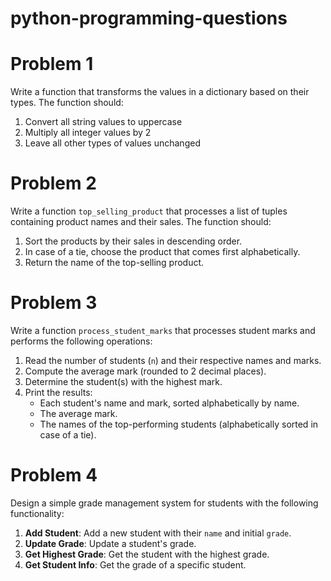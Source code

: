 # python-programming-questions

# Problem 1
Write a function that transforms the values in a dictionary based on their types. The function should:
1. Convert all string values to uppercase
2. Multiply all integer values by 2
3. Leave all other types of values unchanged

# Problem 2
Write a function `top_selling_product` that processes a list of tuples containing product names and their sales. The function should:

1. Sort the products by their sales in descending order.
2. In case of a tie, choose the product that comes first alphabetically.
3. Return the name of the top-selling product.

# Problem 3
Write a function `process_student_marks` that processes student marks and performs the following operations:

1. Read the number of students (`n`) and their respective names and marks.
2. Compute the average mark (rounded to 2 decimal places).
3. Determine the student(s) with the highest mark.
4. Print the results:
   - Each student's name and mark, sorted alphabetically by name.
   - The average mark.
   - The names of the top-performing students (alphabetically sorted in case of a tie).

# Problem 4
Design a simple grade management system for students with the following functionality:

1. **Add Student**: Add a new student with their `name` and initial `grade`.
2. **Update Grade**: Update a student's grade.
3. **Get Highest Grade**: Get the student with the highest grade.
4. **Get Student Info**: Get the grade of a specific student.
